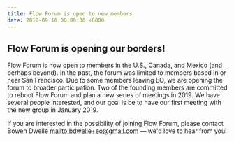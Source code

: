 ```yaml
---
title: Flow Forum is open to new members
date: 2018-09-10 00:00:00 +0000
---
```

## Flow Forum is opening our borders! 

Flow Forum is now open to members in the U.S., Canada, and Mexico (and perhaps beyond). In the past, the forum was limited to members based in or near San Francisco. Due to some members leaving EO, we are opening the forum to broader participation. Two of the founding members are committed to reboot Flow Forum and plan a new series of meetings in 2019. We have several people interested, and our goal is be to have our first meeting with the new group in January 2019. 

If you are interested in the possibility of joining Flow Forum, please contact Bowen Dwelle <mailto:bdwelle+eo@gmail.com> &mdash; we'd love to hear from you!
